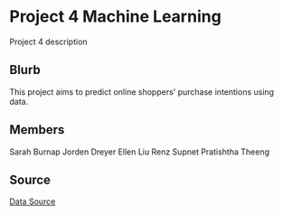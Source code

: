 # Project 4 Machine Learning
Project 4 description
## Blurb
This project aims to predict online shoppers' purchase intentions using data.
## Members
Sarah Burnap
Jorden Dreyer
Ellen Liu
Renz Supnet
Pratishtha Theeng
## Source
[Data Source](https://archive.ics.uci.edu/dataset/468/online+shoppers+purchasing+intention+dataset)
